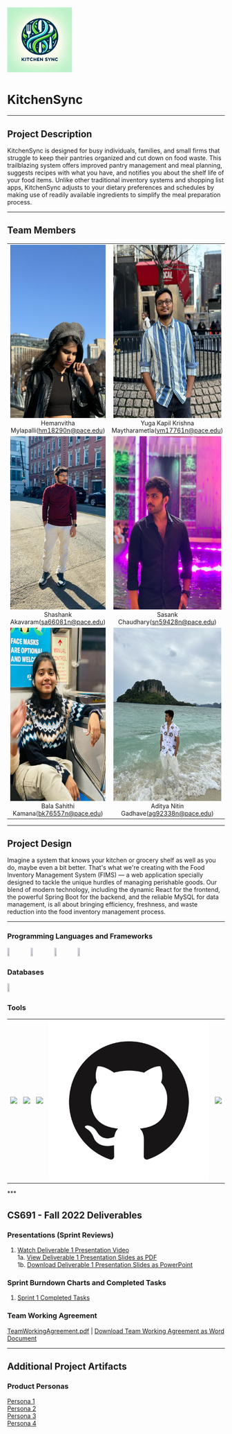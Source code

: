 # <img src="https://github.com/htmw/2024S-neon-nomads/blob/main/KitchenSync Logo.webp" width ="150" height = "150"><h1><b>KitchenSync</b></h1>

***

## Project Description

KitchenSync is designed for busy individuals, families, and small firms that struggle to keep their pantries organized and cut down on food waste. This trailblazing system offers improved pantry management and meal planning, suggests recipes with what you have, and notifies you about the shelf life of your food items.  Unlike other traditional inventory systems and shopping list apps,  KitchenSync adjusts to your dietary preferences and schedules by making use of readily available ingredients to simplify the meal preparation process.

***

## Team Members

<table style="width:100%" border="0" cellspacing="0" cellpadding="0">
  <tr>


 <td align="center" valign="center"><img src="https://github.com/htmw/2024S-neon-nomads/blob/main/Team%20Members/Hemanvitha.jpg" width="250" height = "400"><br />Hemanvitha Mylapalli(<a href="hm18290n@pace.edu">hm18290n@pace.edu</a>)</td>
    <td align="center" valign="center"><img src="https://github.com/htmw/2024S-neon-nomads/blob/main/Team%20Members/Kapil.jpg" width="250" height = "400"><br />Yuga Kapil Krishna Maytharametla(<a href="mailto:student pace email id">ym17761n@pace.edu</a>)</td>
    <td align="center" valign="center"><img src="https://github.com/htmw/2024S-neon-nomads/blob/main/Team%20Members/Neha.jpg" width="250" height = "400"><br />Neha Srinivasaiah(<a href="mailto:student pace email id">ns4177n@pace.edu</a>)</td>
  </tr>
  <tr>
    <td align="center" valign="center"><img src="https://github.com/htmw/2024S-neon-nomads/blob/main/Team%20Members/Shashank.jpg" width="250" height = "400"><br />Shashank Akavaram(<a href="mailto:student pace email id">sa66081n@pace.edu</a>)</td>
    <td align="center" valign="center"><img src="https://github.com/htmw/2024S-neon-nomads/blob/main/Team%20Members/Sasank.jpg" width="250" height = "400"><br />Sasank Chaudhary(<a href="mailto:student pace email id">sn59428n@pace.edu</a>)</td>
    <td align="center" valign="center"><img src="https://github.com/htmw/2024S-neon-nomads/blob/main/Team%20Members/sujitha.jpg" width="250" height = "400"><br />Sujitha Chethireddy(<a href="mailto:student pace email id">sc87507n@pace.edu</a>)</td> 
  </tr>
<tr>
    <td align="center" valign="center"><img src="https://github.com/htmw/2024S-neon-nomads/blob/main/Team%20Members/Sahithi.jpg" width="250" height = "400"><br />Bala Sahithi Kamana(<a href="mailto:student pace email id">bk76557n@pace.edu</a>)</td>
    <td align="center" valign="center"><img src="https://github.com/htmw/2024S-neon-nomads/blob/main/Team%20Members/Aditya.jpg" width="250" height = "400"><br />Aditya Nitin Gadhave(<a href="mailto:student pace email id">ag92338n@pace.edu</a>)</td>
  </tr>
</table>

***

## Project Design


Imagine a system that knows your kitchen or grocery shelf as well as you do, maybe even a bit better. That's what we're creating with the Food Inventory Management System (FIMS) — a web application specially designed to tackle the unique hurdles of managing perishable goods. Our blend of modern technology, including the dynamic React for the frontend, the powerful Spring Boot for the backend, and the reliable MySQL for data management, is all about bringing efficiency, freshness, and waste reduction into the food inventory management process.

***

### Programming Languages and Frameworks

<img src="https://cdn.jsdelivr.net/gh/devicons/devicon@latest/icons/java/java-original.svg" height = "10%" width = "10%" />
<img src="https://cdn.jsdelivr.net/gh/devicons/devicon@latest/icons/javascript/javascript-original.svg"  height = "10%" width = "10%" />
<img src="https://cdn.jsdelivr.net/gh/devicons/devicon@latest/icons/html5/html5-original-wordmark.svg"  height = "10%" width = "10%" /></t>
<img src="https://cdn.jsdelivr.net/gh/devicons/devicon@latest/icons/react/react-original.svg"  height = "10%" width = "10%" />


### Databases
<img src="https://cdn.jsdelivr.net/gh/devicons/devicon@latest/icons/mysql/mysql-original.svg"  height = "10%" width = "10%" />
          
 
### Tools          
 <table>
  <tr>
<td><img src="https://cdn.jsdelivr.net/gh/devicons/devicon@latest/icons/vscode/vscode-original.svg"   />   </td>  
<td><img src="https://cdn.jsdelivr.net/gh/devicons/devicon@latest/icons/jira/jira-original.svg"  /></td>
<td><img src="https://cdn.jsdelivr.net/gh/devicons/devicon@latest/icons/figma/figma-original.svg" /></td>
<td><img src="https://github.com/htmw/2024S-neon-nomads/blob/main/github.png"  /></td> 
<td><img src="https://cdn.jsdelivr.net/gh/devicons/devicon@latest/icons/spring/spring-original.svg"  /></td>
  </tr></table>
***


## CS691 - Fall 2022 Deliverables


### Presentations (Sprint Reviews)
1. [Watch Deliverable 1 Presentation Video](https://youtu.be/aq20ZepEiyY?si=ghelX2uJPr7smBZA) 
<br />1a. [View Deliverable 1 Presentation Slides as PDF](https://github.com/htmw/2024S-neon-nomads/blob/main/KitchenSync_PPT1.pdf)
<br />1b. <a id="raw-url" href="https://github.com/htmw/2024S-neon-nomads/blob/main/KitchenSync_PPT1.pptx">Download Deliverable 1 Presentation Slides as PowerPoint</a>


### Sprint Burndown Charts and Completed Tasks

1. [Sprint 1 Completed Tasks](https://github.com/htmw/2024S-neon-nomads/blob/main/schedulee.png)

### Team Working Agreement

[TeamWorkingAgreement.pdf](https://github.com/htmw/2024S-neon-nomads/blob/main/TeamWorkingAgreement.pdf) | <a id="raw-url" href="https://github.com/htmw/2024S-neon-nomads/blob/main/TeamWorkingAgreement.docx">Download Team Working Agreement as Word Document</a>


***


## Additional Project Artifacts

### Product Personas
[Persona 1](https://github.com/htmw/2024S-neon-nomads/blob/main/Personas/Cael.pdf)
<br/>
[Persona 2](https://github.com/htmw/2024S-neon-nomads/blob/main/Personas/Zhou.pdf)
<br/> 
[Persona 3](https://github.com/htmw/2024S-neon-nomads/blob/main/Personas/Michelle.pdf)
<br/>
[Persona 4](https://github.com/htmw/2024S-neon-nomads/blob/main/Personas/Diego.pdf)
